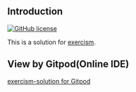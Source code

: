 ## Introduction

[![GitHub license](https://img.shields.io/github/license/crane-yuan/exercism-solution.svg)](https://github.com/crane-yuan/exercism-solution/blob/master/LICENSE)

This is a solution for [exercism](http://exercism.io/).

## View by Gitpod(Online IDE)
[exercism-solution for Gitpod](https://gitpod.io/#https://github.com/crane-yuan/exercism-solution)

